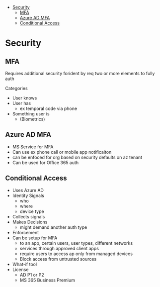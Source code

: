 - [Security](#security)
  - [MFA](#mfa)
  - [Azure AD MFA](#azure-ad-mfa)
  - [Conditional Access](#conditional-access)

# Security
## MFA
Requires additional security forident by req two or more elements to fully auth

Categories
* User knows
* User has 
  * ex temporal code via phone
* Something user is 
  * (Biometrics)

## Azure AD MFA
* MS Service for MFA
* Can use ex phone call or mobile app notificaiton
* can be enfoced for org based on security defaults on az tenant
* Can be used for Office 365 auth

## Conditional Access
* Uses Azure AD
* Identity Signals
  * who
  * where
  * device type
* Collects signals
* Makes Decisions
  * might demand another auth type
* Enforcement
* Can be setup for MFA 
  * to an app, certain users, user types, different networks
  * services through approved client apps
  * require users to access ap only from managed devices
  * Block access from untrusted sources
* What-if tool
* License
  * AD P1 or P2
  * MS 365 Business Premium